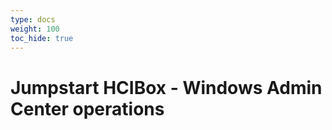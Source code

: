 ```yaml
---
type: docs
weight: 100
toc_hide: true
---
```


# Jumpstart HCIBox - Windows Admin Center operations
